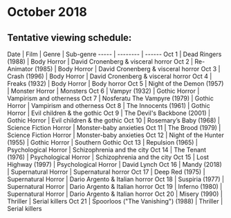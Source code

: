 # October 2018

## Tentative viewing schedule:

Date | Film | Genre | Sub-genre
----- | -------- | ------
Oct 1 | Dead Ringers (1988) | Body Horror | David Cronenberg & visceral horror
Oct 2 | Re-Animator (1985) | Body Horror | David Cronenberg & visceral horror
Oct 3 | Crash (1996) | Body Horror | David Cronenberg & visceral horror
Oct 4 | Freaks (1932) | Body Horror | Body horror
Oct 5 | Night of the Demon (1957) | Monster Horror | Monsters
Oct 6 | Vampyr (1932) | Gothic Horror | Vampirism and otherness
Oct 7 | Nosferatu The Vampyre (1979) | Gothic Horror | Vampirism and otherness
Oct 8 | The Innocents (1961) | Gothic Horror | Evil children & the gothic
Oct 9 | The Devil's Backbone (2001) | Gothic Horror | Evil children & the gothic
Oct 10 | Rosemary’s Baby (1968) | Science Fiction Horror | Monster-baby anxieties
Oct 11 | The Brood (1979) | Science Fiction Horror | Monster-baby anxieties
Oct 12 | Night of the Hunter (1955) | Gothic Horror | Southern Gothic
Oct 13 | Repulsion (1965) | Psychological Horror | Schizophrenia and the city
Oct 14 | The Tenant (1976) | Psychological Horror | Schizophrenia and the city
Oct 15 | Lost Highway (1997) | Psychological Horror | David Lynch
Oct 16 | Mandy (2018) | Supernatural Horror | Supernatural horror
Oct 17 | Deep Red (1975) | Supernatural Horror | Dario Argento & Italian horror
Oct 18 | Suspiria (1977) | Supernatural Horror | Dario Argento & Italian horror
Oct 19 | Inferno (1980) | Supernatural Horror | Dario Argento & Italian horror
Oct 20 | Misery (1990) | Thriller | Serial killers
Oct 21 | Spoorloos ("The Vanishing") (1988) | Thriller | Serial killers
